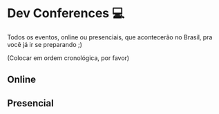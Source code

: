 # Dev Conferences 💻

Todos os eventos, online ou presenciais, que acontecerão no Brasil, pra você já ir se preparando ;)

(Colocar em ordem cronológica, por favor)

## Online

<!-- TEMPLATE A SER SEGUIDO  
[Nome do Evento](Link do Evento/Inscrição)  
07 Abril, 2022 - ou - 07 e 08 Abril de 2020
[C4P](Link do C4P)
-->  

## Presencial

<!-- TEMPLATE A SER SEGUIDO  
[Nome do Evento](Link do Evento/Inscrição)  
07 Abril, 2022 - ou - 07 e 08 Abril de 2020
Cidade/Estado  
[CFP](Link do C4P)
-->

